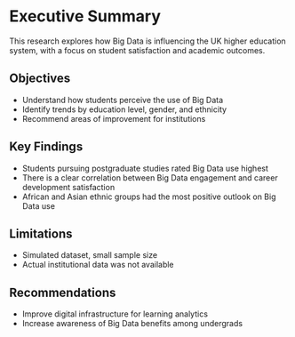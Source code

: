 
# Executive Summary

This research explores how Big Data is influencing the UK higher education system, with a focus on student satisfaction and academic outcomes.

## Objectives
- Understand how students perceive the use of Big Data
- Identify trends by education level, gender, and ethnicity
- Recommend areas of improvement for institutions

## Key Findings
- Students pursuing postgraduate studies rated Big Data use highest
- There is a clear correlation between Big Data engagement and career development satisfaction
- African and Asian ethnic groups had the most positive outlook on Big Data use

## Limitations
- Simulated dataset, small sample size
- Actual institutional data was not available

## Recommendations
- Improve digital infrastructure for learning analytics
- Increase awareness of Big Data benefits among undergrads
